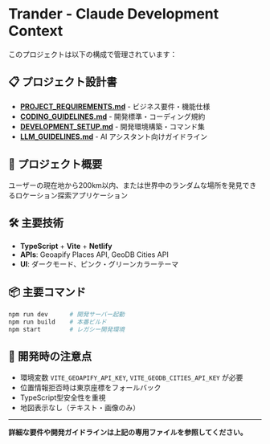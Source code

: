 # Trander - Claude Development Context

このプロジェクトは以下の構成で管理されています：

## 📋 プロジェクト設計書
- **[PROJECT_REQUIREMENTS.md](./docs/PROJECT_REQUIREMENTS.md)** - ビジネス要件・機能仕様
- **[CODING_GUIDELINES.md](./docs/CODING_GUIDELINES.md)** - 開発標準・コーディング規約  
- **[DEVELOPMENT_SETUP.md](./docs/DEVELOPMENT_SETUP.md)** - 開発環境構築・コマンド集
- **[LLM_GUIDELINES.md](./docs/LLM_GUIDELINES.md)** - AI アシスタント向けガイドライン

## 🎯 プロジェクト概要
ユーザーの現在地から200km以内、または世界中のランダムな場所を発見できるロケーション探索アプリケーション

## 🛠️ 主要技術
- **TypeScript** + **Vite** + **Netlify**
- **APIs**: Geoapify Places API, GeoDB Cities API
- **UI**: ダークモード、ピンク・グリーンカラーテーマ

## 📦 主要コマンド
```bash
npm run dev      # 開発サーバー起動
npm run build    # 本番ビルド  
npm start        # レガシー開発環境
```

## 🔧 開発時の注意点
- 環境変数 `VITE_GEOAPIFY_API_KEY`, `VITE_GEODB_CITIES_API_KEY` が必要
- 位置情報拒否時は東京座標をフォールバック
- TypeScript型安全性を重視
- 地図表示なし（テキスト・画像のみ）

---
**詳細な要件や開発ガイドラインは上記の専用ファイルを参照してください。**
